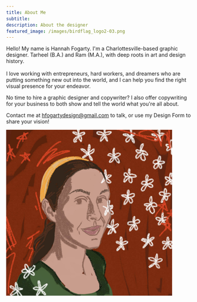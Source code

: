```yaml
---
title: About Me
subtitle:
description: About the designer
featured_image: /images/birdflag_logo2-03.png
---
```

Hello! My name is Hannah Fogarty. I'm a Charlottesville-based graphic designer. Tarheel (B.A.) and Ram (M.A.), with deep roots in art and design history.
<br>
<br>
I love working with entrepreneurs, hard workers, and dreamers who are putting something new out into the world, and I can help you find the right visual presence for your endeavor.

No time to hire a graphic designer and copywriter? I also offer copywriting for your business to both show and tell the world what you're all about.  

Contact me at hfogartydesign@gmail.com to talk, or use my Design Form to share your vision!


<img src="/images/portrait.jpg" width="450">

